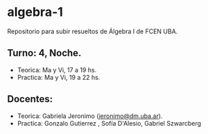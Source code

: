# algebra-1
Repositorio para subir resueltos de Álgebra I de FCEN UBA.

## Turno: 4, Noche.
- Teorica: Ma y Vi, 17 a 19 hs.
- Practica: Ma y Vi, 19 a 22 hs.

## Docentes:
- Teorica: Gabriela Jeronimo (jeronimo@dm.uba.ar).
- Practica: Gonzalo Gutierrez
  , Sofía D'Alesio, Gabriel Szwarcberg
